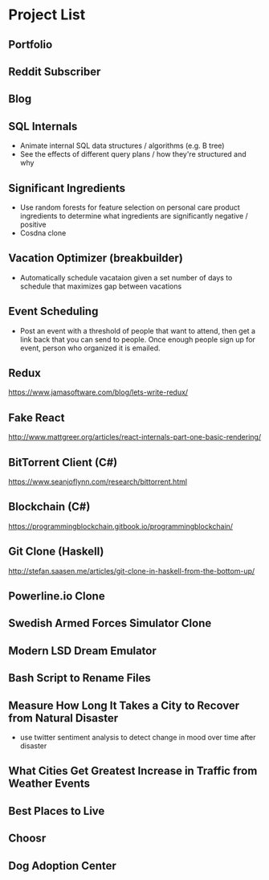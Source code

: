 # Project List

## Portfolio

## Reddit Subscriber

## Blog

## SQL Internals

- Animate internal SQL data structures / algorithms (e.g. B tree)
- See the effects of different query plans / how they're structured and why

## Significant Ingredients

- Use random forests for feature selection on personal care product ingredients to determine what ingredients are significantly negative / positive
- Cosdna clone

## Vacation Optimizer (breakbuilder)

- Automatically schedule vacataion given a set number of days to schedule that maximizes gap between vacations

## Event Scheduling

- Post an event with a threshold of people that want to attend, then get a link back that you can send to people. Once enough people sign up for event, person who organized it is emailed.

## Redux

https://www.jamasoftware.com/blog/lets-write-redux/

## Fake React

http://www.mattgreer.org/articles/react-internals-part-one-basic-rendering/

## BitTorrent Client (C#)

https://www.seanjoflynn.com/research/bittorrent.html

## Blockchain (C#)

https://programmingblockchain.gitbook.io/programmingblockchain/

## Git Clone (Haskell)

http://stefan.saasen.me/articles/git-clone-in-haskell-from-the-bottom-up/

## Powerline.io Clone

## Swedish Armed Forces Simulator Clone

## Modern LSD Dream Emulator

## Bash Script to Rename Files

## Measure How Long It Takes a City to Recover from Natural Disaster

- use twitter sentiment analysis to detect change in mood over time after disaster

## What Cities Get Greatest Increase in Traffic from Weather Events

## Best Places to Live

## Choosr

## Dog Adoption Center
